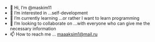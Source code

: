 - 👋 Hi, I’m @maskim11
- 👀 I’m interested in ...self-development
- 🌱 I’m currently learning ...or rather I want to learn programming
- 💞️ I’m looking to collaborate on ...with everyone who can give me the necessary information
- 📫 How to reach me ...  maaaksim1@mail.ru

<!---
maskim11/maskim11 is a ✨ special ✨ repository because its `README.md` (this file) appears on your GitHub profile.
You can click the Preview link to take a look at your changes.
--->
